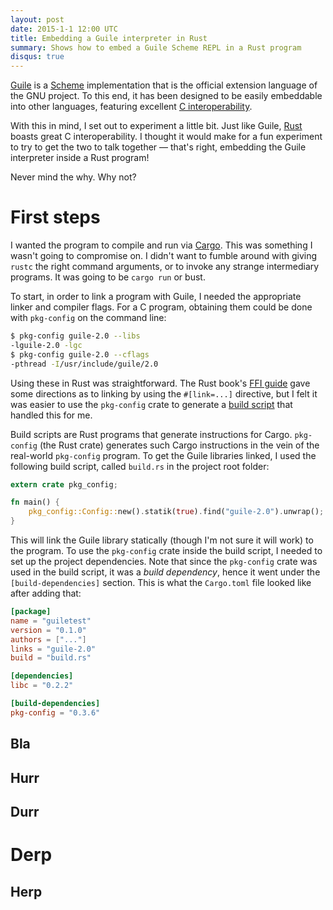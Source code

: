 ```yaml
---
layout: post
date: 2015-1-1 12:00 UTC
title: Embedding a Guile interpreter in Rust 
summary: Shows how to embed a Guile Scheme REPL in a Rust program 
disqus: true
---
```


<div id="toc"></div>

[Guile](http://www.gnu.org/software/guile/) is a
[Scheme](https://en.wikipedia.org/wiki/Scheme_%28programming_language%29)
implementation that is the official extension language of the GNU
project. To this end, it has been designed to be easily embeddable
into other languages, featuring excellent 
[C interoperability](http://www.gnu.org/software/guile/docs/master/guile.html/Programming-in-C.html#Programming-in-C).

With this in mind, I set out to experiment a little bit. Just like
Guile, [Rust](http://www.rust-lang.org) boasts great C
interoperability. I thought it would make for a fun experiment to try
to get the two to talk together &mdash; that's right, embedding the
Guile interpreter inside a Rust program!

Never mind the why. Why not? 

# First steps

I wanted the program to compile and run via [Cargo](https://crates.io). This was something
I wasn't going to compromise on. I didn't want to fumble around with
giving `rustc` the right command arguments, or to invoke any strange
intermediary programs. It was going to be `cargo run` or bust.

To start, in order to link a program with Guile, I needed the
appropriate linker and compiler flags. For a C program, obtaining them
could be done with `pkg-config` on the command line:

```bash
$ pkg-config guile-2.0 --libs
-lguile-2.0 -lgc 
$ pkg-config guile-2.0 --cflags
-pthread -I/usr/include/guile/2.0
```

Using these in Rust was straightforward. The Rust book's
[FFI guide](https://doc.rust-lang.org/book/ffi.html) gave some
directions as to linking by using the `#[link=...]` directive, but I
felt it was easier to use the `pkg-config` crate to generate a
[build script](http://doc.crates.io/build-script.html) that handled
this for me.

Build scripts are Rust programs that generate instructions for
Cargo. `pkg-config` (the Rust crate) generates such Cargo instructions in
the vein of the real-world `pkg-config` program. To get the Guile
libraries linked, I used the following build script, called `build.rs`
in the project root folder:

```Rust
extern crate pkg_config;

fn main() {
    pkg_config::Config::new().statik(true).find("guile-2.0").unwrap();
}
```

This will link the Guile library statically (though I'm not sure it
will work) to the program. To use the `pkg-config` crate inside the
build script, I needed to set up the project dependencies. Note that
since the `pkg-config` crate was used in the build script, it was a
*build dependency*, hence it went under the `[build-dependencies]`
section. This is what the `Cargo.toml` file looked like after adding
that:

```toml
[package]
name = "guiletest"
version = "0.1.0"
authors = ["..."]
links = "guile-2.0"
build = "build.rs"

[dependencies]
libc = "0.2.2"

[build-dependencies]
pkg-config = "0.3.6"
```

## Bla

## Hurr

## Durr

# Derp

## Herp




